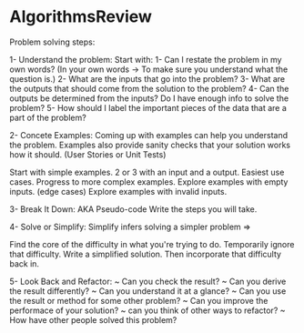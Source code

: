 # AlgorithmsReview

Problem solving steps:

1- Understand the problem: Start with: 1- Can I restate the problem in my own words? (In your own words -> To make sure you understand what the question is.) 2- What are the inputs that go into the problem? 3- What are the outputs that should come from the solution to the problem? 4- Can the outputs be determined from the inputs? Do I have enough info to solve the problem? 5- How should I label the important pieces of the data that are a part of the problem?

2- Concete Examples: Coming up with examples can help you understand the problem. Examples also provide sanity checks that your solution works how it should. (User Stories or Unit Tests)

Start with simple examples. 2 or 3 with an input and a output. Easiest use cases.
Progress to more complex examples.
Explore examples with empty inputs. (edge cases)
Explore examples with invalid inputs.


3- Break It Down: AKA Pseudo-code Write the steps you will take.

4- Solve or Simplify: Simplify infers solving a simpler problem =>

Find the core of the difficulty in what you're trying to do.
Temporarily ignore that difficulty.
Write a simplified solution.
Then incorporate that difficulty back in.

5- Look Back and Refactor: ~ Can you check the result? ~ Can you derive the result differently? ~ Can you understand it at a glance? ~ Can you use the result or method for some other problem? ~ Can you improve the performace of your solution? ~ can you think of other ways to refactor? ~ How have other people solved this problem?
